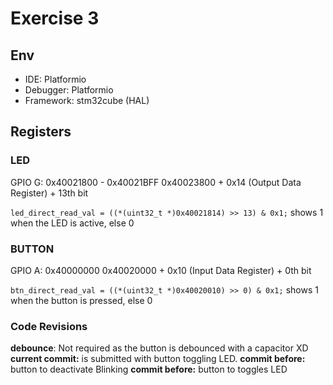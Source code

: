 # Exercise 3

## Env
- IDE: Platformio 
- Debugger: Platformio
- Framework: stm32cube (HAL)

## Registers
### LED
GPIO G: 0x40021800 - 0x40021BFF
0x40023800 + 0x14 (Output Data Register) + 13th bit

`led_direct_read_val = ((*(uint32_t *)0x40021814) >> 13) & 0x1;` shows 1 when the LED is active, else 0

### BUTTON
GPIO A: 0x40000000
0x40020000 + 0x10 (Input Data Register) + 0th bit

`btn_direct_read_val = ((*(uint32_t *)0x40020010) >> 0) & 0x1;` shows 1 when the button is pressed, else 0

### Code Revisions
**debounce**: Not required as the button is debounced with a capacitor XD
**current commit:** is submitted with button toggling LED.
**commit before:** button to deactivate Blinking
**commit before:** button to toggles LED
